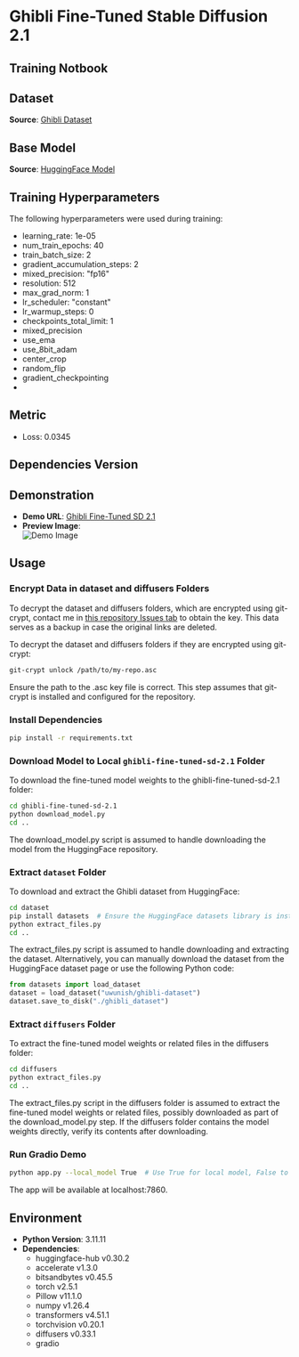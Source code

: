 # Ghibli Fine-Tuned Stable Diffusion 2.1

## Training Notbook

## Dataset
**Source**: [Ghibli Dataset](https://huggingface.co/datasets/uwunish/ghibli-dataset)

## Base Model
**Source**: [HuggingFace Model](https://huggingface.co/stabilityai/stable-diffusion-2-1-base)

## Training Hyperparameters

The following hyperparameters were used during training:

- learning_rate: 1e-05
- num_train_epochs: 40
- train_batch_size: 2
- gradient_accumulation_steps: 2
- mixed_precision: "fp16"
- resolution: 512
- max_grad_norm: 1
- lr_scheduler: "constant"
- lr_warmup_steps: 0
- checkpoints_total_limit: 1
- mixed_precision
- use_ema
- use_8bit_adam
- center_crop
- random_flip
- gradient_checkpointing
- 
## Metric
- Loss: 0.0345

## Dependencies Version

## Demonstration
- **Demo URL**: [Ghibli Fine-Tuned SD 2.1](https://huggingface.co/spaces/danhtran2mind/ghibli-fine-tuned-sd-2.1)
- **Preview Image**:  
  ![Demo Image](https://github.com/danhtran2mind/ghibli-fine-tuned-sd-2.1-repo/blob/main/visualization/demo_image.png?raw=true)

## Usage

### Encrypt Data in dataset and diffusers Folders

To decrypt the dataset and diffusers folders, which are encrypted using git-crypt, contact me in [this repository Issues tab](https://github.com/danhtran2mind/ghibli-fine-tuned-sd-2.1-repo/issues) to obtain the key. This data serves as a backup in case the original links are deleted.

To decrypt the dataset and diffusers folders if they are encrypted using git-crypt:

```bash
git-crypt unlock /path/to/my-repo.asc
```
Ensure the path to the .asc key file is correct. This step assumes that git-crypt is installed and configured for the repository.

### Install Dependencies

```bash
pip install -r requirements.txt
```
### Download Model to Local `ghibli-fine-tuned-sd-2.1` Folder

To download the fine-tuned model weights to the ghibli-fine-tuned-sd-2.1 folder:

```bash
cd ghibli-fine-tuned-sd-2.1
python download_model.py
cd ..
```

The download_model.py script is assumed to handle downloading the model from the HuggingFace repository.

### Extract `dataset` Folder

To download and extract the Ghibli dataset from HuggingFace:

```bash
cd dataset
pip install datasets  # Ensure the HuggingFace datasets library is installed
python extract_files.py
cd ..
```

The extract_files.py script is assumed to handle downloading and extracting the dataset. Alternatively, you can manually download the dataset from the HuggingFace dataset page or use the following Python code:

```python
from datasets import load_dataset
dataset = load_dataset("uwunish/ghibli-dataset")
dataset.save_to_disk("./ghibli_dataset")
```

### Extract `diffusers` Folder

To extract the fine-tuned model weights or related files in the diffusers folder:

```bash
cd diffusers
python extract_files.py
cd ..
```

The extract_files.py script in the diffusers folder is assumed to extract the fine-tuned model weights or related files, possibly downloaded as part of the download_model.py step. If the diffusers folder contains the model weights directly, verify its contents after downloading.

### Run Gradio Demo

```bash
python app.py --local_model True  # Use True for local model, False to download from HuggingFace
```

The app will be available at localhost:7860.

## Environment
- **Python Version**: 3.11.11
- **Dependencies**:
  - huggingface-hub v0.30.2
  - accelerate v1.3.0
  - bitsandbytes v0.45.5
  - torch v2.5.1
  - Pillow v11.1.0
  - numpy v1.26.4
  - transformers v4.51.1
  - torchvision v0.20.1
  - diffusers v0.33.1
  - gradio
